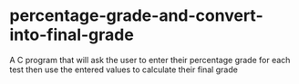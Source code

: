 # percentage-grade-and-convert-into-final-grade
A C program that will ask the user to enter their percentage grade for each test then use the entered values to calculate their final grade
